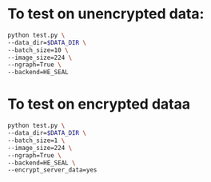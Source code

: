 

# To test on unencrypted data:
```bash
python test.py \
--data_dir=$DATA_DIR \
--batch_size=10 \
--image_size=224 \
--ngraph=True \
--backend=HE_SEAL
```

# To test on encrypted dataa
```bash
python test.py \
--data_dir=$DATA_DIR \
--batch_size=1 \
--image_size=224 \
--ngraph=True \
--backend=HE_SEAL \
--encrypt_server_data=yes
```